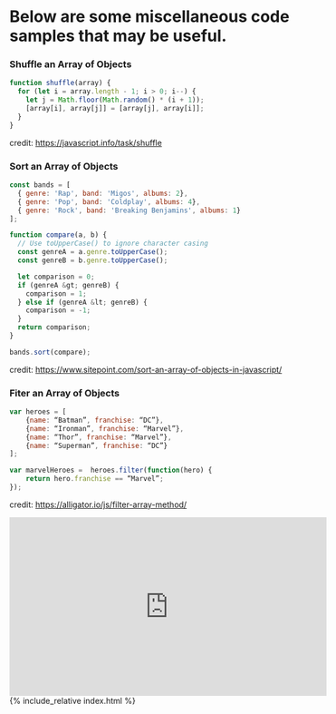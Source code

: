 # Below are some miscellaneous code samples that may be useful.

### Shuffle an Array of Objects

```js
function shuffle(array) {
  for (let i = array.length - 1; i > 0; i--) {
    let j = Math.floor(Math.random() * (i + 1));
    [array[i], array[j]] = [array[j], array[i]];
  }
}
```
credit: https://javascript.info/task/shuffle

### Sort an Array of Objects

```js
const bands = [
  { genre: 'Rap', band: 'Migos', albums: 2},
  { genre: 'Pop', band: 'Coldplay', albums: 4},
  { genre: 'Rock', band: 'Breaking Benjamins', albums: 1}
];

function compare(a, b) {
  // Use toUpperCase() to ignore character casing
  const genreA = a.genre.toUpperCase();
  const genreB = b.genre.toUpperCase();

  let comparison = 0;
  if (genreA &gt; genreB) {
    comparison = 1;
  } else if (genreA &lt; genreB) {
    comparison = -1;
  }
  return comparison;
}

bands.sort(compare);
```
credit: https://www.sitepoint.com/sort-an-array-of-objects-in-javascript/

### Fiter an Array of Objects

```js
var heroes = [
	{name: “Batman”, franchise: “DC”},
	{name: “Ironman”, franchise: “Marvel”},
	{name: “Thor”, franchise: “Marvel”},
	{name: “Superman”, franchise: “DC”}
];

var marvelHeroes =  heroes.filter(function(hero) {
	return hero.franchise == “Marvel”;
});
```
credit: https://alligator.io/js/filter-array-method/

<iframe width="560" height="315" src="https://www.youtube.com/embed/IZyWuD9UqI4" title="YouTube video player" frameborder="0" allow="accelerometer; autoplay; clipboard-write; encrypted-media; gyroscope; picture-in-picture" allowfullscreen></iframe>

<div>{% include_relative index.html %}</div>
